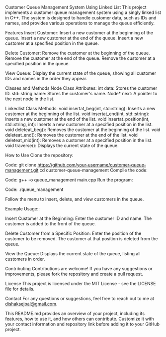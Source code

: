 Customer Queue Management System Using Linked List
This project implements a customer queue management system using a singly linked list in C++. The system is designed to handle customer data, such as IDs and names, and provides various operations to manage the queue efficiently.

Features
Insert Customer:
Insert a new customer at the beginning of the queue.
Insert a new customer at the end of the queue.
Insert a new customer at a specified position in the queue.

Delete Customer:
Remove the customer at the beginning of the queue.
Remove the customer at the end of the queue.
Remove the customer at a specified position in the queue.

View Queue:
Display the current state of the queue, showing all customer IDs and names in the order they appear.

Classes and Methods
Node Class
Attributes:
int data: Stores the customer ID.
std::string name: Stores the customer's name.
Node* next: A pointer to the next node in the list.

Linkedlist Class
Methods:
void insertat_beg(int, std::string): Inserts a new customer at the beginning of the list.
void insertat_end(int, std::string): Inserts a new customer at the end of the list.
void insertat_position(int, std::string, int): Inserts a new customer at a specified position in the list.
void deleteat_beg(): Removes the customer at the beginning of the list.
void deleteat_end(): Removes the customer at the end of the list.
void deleteat_mid(int): Removes a customer at a specified position in the list.
void traverse(): Displays the current state of the queue.

How to Use
Clone the repository:

Code:
git clone https://github.com/your-username/customer-queue-management.git
cd customer-queue-management
Compile the code:

Code:
g++ -o queue_management main.cpp
Run the program:

Code:
./queue_management

Follow the menu to insert, delete, and view customers in the queue.

Example Usage::

Insert Customer at the Beginning:
Enter the customer ID and name.
The customer is added to the front of the queue.

Delete Customer from a Specific Position:
Enter the position of the customer to be removed.
The customer at that position is deleted from the queue.

View the Queue:
Displays the current state of the queue, listing all customers in order.

Contributing
Contributions are welcome! If you have any suggestions or improvements, please fork the repository and create a pull request.

License
This project is licensed under the MIT License - see the LICENSE file for details.

Contact
For any questions or suggestions, feel free to reach out to me at dishaksejpal@gmail.com.

This README.md provides an overview of your project, including its features, how to use it, and how others can contribute. Customize it with your contact information and repository link before adding it to your GitHub project.
